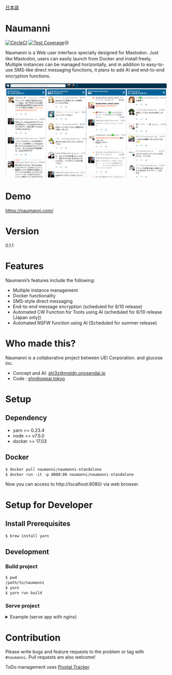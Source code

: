 [日本語](README.ja.md)

# Naumanni
[![CircleCI](https://circleci.com/gh/naumanni/naumanni/tree/master.svg?style=svg)](https://circleci.com/gh/naumanni/naumanni/tree/master)
[![Test Coverage](https://codeclimate.com/github/naumanni/naumanni/badges/coverage.svg)](https://codeclimate.com/github/naumanni/naumanni/coverage)😢

Naumanni is a Web user interface specially designed for Mastodon. Just like Mastodon, users can easily launch from Docker and install freely.　Multiple instances can be managed horizontally, and in addition to easy-to-use SMS-like direct messaging functions, it plans to add AI and end-to-end encryption functions.　

![Screenshot](screenshot.png)


# Demo

https://naumanni.com/

# Version

0.1.1

# Features

Naumanni’s features include the following:

* Multiple instance management
* Docker functionality
* SMS-style direct messaging
* End-to-end message encryption (scheduled for 6/10 release)
* Automated CW Function for Toots using AI (scheduled for 6/10 release [Japan only])
* Automated NSFW function using AI (Scheduled for summer release)

# Who made this?

Naumanni is a collaborative project between UEI Corporation. and glucose inc.

* Concept and AI: [shi3z@mstdn.onosendai.jp](https://mstdn.onosendai.jp/@shi3z)
* Code : [shn@oppai.tokyo](https://oppai.tokyo/@shn)

# Setup

## Dependency

* yarn >= 0.23.4
* node >= v7.5.0
* docker >= 17.03

## Docker

```
$ docker pull naumanni/naumanni-standalone
$ docker run -it -p 8080:80 naumanni/naumanni-standalone
```

Now you can access to http://localhost:8080/ via web browser.


# Setup for Developer

## Install Prerequisites


```
$ brew install yarn
```

## Development

### Build project

```
$ pwd
/path/to/naumanni
$ yarn
$ yarn run build
```

### Serve project

<details>
<summary> Example (serve app with nginx) </summary>

### Install nginx

```
$ brew install nginx
$ mkdir -p /usr/local/var/run/nginx/proxy_temp
$ echo '127.0.0.1 naumanniskine.localdev' >> /etc/hosts
$ nginx -p `pwd` -c `pwd`/etc/dev/nginx/nginx.conf -g "daemon off;"
```

#### project tree

```
.
├── README.md
├── coverage
│   ├── clover.xml
│   ├── coverage-final.json
│   ├── lcov-report
│   └── lcov.info
├── etc
│   └── s3cmd_maintenance.sh
│   ├── deploy.sh
│   ├── deploy_s3_alpha.sh
│   ├── dev
│   │   ├── logs
│   │   │   └── access.log
│   │   ├── nginx
│   │   │   ├── mime.types
│   │   │   ├── nginx.conf
│   │   │   └── uwsgi_params
│   │   ├── nginx.pid
│   │   └── tmp
│   │       └── client_tmp
├── dev.screenrc
├── exclude-files
└── s3cmd_maintenance.sh
├── nginx.conf
├── node_modules
│   ├── ***
├── package.json
├── postcss.config.js
├── raw
│   ├── copy-fonts.sh
│   └── fontello-c1112e15
├── src
│   ├── css
│   └── js
├── static
│   ├── font
│   ├── images
│   ├── main.bundle.js
│   ├── main.bundle.js.map
│   └── main.css
├── webpack.config.babel.js
├── www
│   ├── authorize
│   ├── favicon.ico
│   └── index.html
└── yarn.lock
```

<p>
<details>
<summary> etc/dev/nginx/mime.types </summary>

```

types {
    text/html                             html htm shtml;
    text/css                              css;
    text/xml                              xml;
    image/gif                             gif;
    image/jpeg                            jpeg jpg;
    application/x-javascript              js;
    application/atom+xml                  atom;
    application/rss+xml                   rss;

    text/mathml                           mml;
    text/plain                            txt;
    text/vnd.sun.j2me.app-descriptor      jad;
    text/vnd.wap.wml                      wml;
    text/x-component                      htc;

    image/png                             png;
    image/tiff                            tif tiff;
    image/vnd.wap.wbmp                    wbmp;
    image/x-icon                          ico;
    image/x-jng                           jng;
    image/x-ms-bmp                        bmp;
    image/svg+xml                         svg svgz;
    image/webp                            webp;

    application/java-archive              jar war ear;
    application/mac-binhex40              hqx;
    application/msword                    doc;
    application/pdf                       pdf;
    application/postscript                ps eps ai;
    application/rtf                       rtf;
    application/vnd.ms-excel              xls;
    application/vnd.ms-powerpoint         ppt;
    application/vnd.wap.wmlc              wmlc;
    application/vnd.google-earth.kml+xml  kml;
    application/vnd.google-earth.kmz      kmz;
    application/x-7z-compressed           7z;
    application/x-cocoa                   cco;
    application/x-java-archive-diff       jardiff;
    application/x-java-jnlp-file          jnlp;
    application/x-makeself                run;
    application/x-perl                    pl pm;
    application/x-pilot                   prc pdb;
    application/x-rar-compressed          rar;
    application/x-redhat-package-manager  rpm;
    application/x-sea                     sea;
    application/x-shockwave-flash         swf;
    application/x-stuffit                 sit;
    application/x-tcl                     tcl tk;
    application/x-x509-ca-cert            der pem crt;
    application/x-xpinstall               xpi;
    application/xhtml+xml                 xhtml;
    application/zip                       zip;

    application/octet-stream              bin exe dll;
    application/octet-stream              deb;
    application/octet-stream              dmg;
    application/octet-stream              eot;
    application/octet-stream              iso img;
    application/octet-stream              msi msp msm;

    audio/midi                            mid midi kar;
    audio/mpeg                            mp3;
    audio/ogg                             ogg;
    audio/x-m4a                           m4a;
    audio/x-realaudio                     ra;

    video/3gpp                            3gpp 3gp;
    video/mp4                             mp4;
    video/mpeg                            mpeg mpg;
    video/quicktime                       mov;
    video/webm                            webm;
    video/x-flv                           flv;
    video/x-m4v                           m4v;
    video/x-mng                           mng;
    video/x-ms-asf                        asx asf;
    video/x-ms-wmv                        wmv;
    video/x-msvideo                       avi;
}
```

</details>

<p>
<details>
<summary> etc/dev/nginx/uwsgi_params </summary>

```

uwsgi_param  QUERY_STRING       $query_string;
uwsgi_param  REQUEST_METHOD     $request_method;
uwsgi_param  CONTENT_TYPE       $content_type;
uwsgi_param  CONTENT_LENGTH     $content_length;

uwsgi_param  REQUEST_URI        $request_uri;
uwsgi_param  PATH_INFO          $document_uri;
uwsgi_param  DOCUMENT_ROOT      $document_root;
uwsgi_param  SERVER_PROTOCOL    $server_protocol;

uwsgi_param  REMOTE_ADDR        $remote_addr;
uwsgi_param  REMOTE_PORT        $remote_port;
uwsgi_param  SERVER_PORT        $server_port;
uwsgi_param  SERVER_NAME        $server_name;
```

</details>

<p>
<details>
<summary> etc/dev/nginx/nginx.conf </summary>

```
worker_processes    auto;

error_log    stderr warn;
pid          etc/dev/tmp/nginx.pid;

events {
    worker_connections 256;
}

http {
    default_type    application/octet-stream;

    log_format ltsv "time:$time_local"
                    "\thost:$remote_addr"
                    "\tforwardedfor:$http_x_forwarded_for"
                    "\treq:$request"
                    "\tstatus:$status"
                    "\tsize:$body_bytes_sent"
                    "\treferer:$http_referer"
                    "\tua:$http_user_agent"
                    "\treqtime:$request_time"
                    "\tupsttime:$upstream_response_time"
                    "\tcache:$upstream_http_x_cache"
                    "\truntime:$upstream_http_x_runtime"
                    "\tvhost:$host";
    access_log  etc/dev/logs/access.log ltsv;

    client_body_temp_path etc/dev/tmp/client_tmp;

    sendfile    on;
    #tcp_nopush on;

    keepalive_timeout   60;
    tcp_nodelay      on;

    gzip            on;

    # uwsgi
    proxy_intercept_errors on;  # proxyがエラーを返したときに、nginxのerror_pageを適用する
    # 7秒proxyが処理を返さなければ504: GatewayTimeoutにする。
    proxy_read_timeout 7;
    proxy_connect_timeout 7;
    proxy_redirect off;

    include uwsgi_params;
    include mime.types;

    server {
        listen     7654;
        charset    utf-8;
        server_name naumanniskine.localdev;

        access_log  /dev/stdout ltsv;

        # 1リクエストの大きさを10Mまで許可する
        proxy_max_temp_file_size    0;
        client_max_body_size        10M;

        # error_pages
        error_page 404 /static/error/notfound.html;
        error_page 503 /static/error/maintenance.html;
        error_page 504 /static/error/delay.html;
        error_page 403 /static/error/forbidden.html;
        error_page 500 501 502 /static/error/error.html;

        location /static {
            alias ./static;
        }

        location / {
            root ./www;
            try_files $uri /index.html;
            default_type text/html;
        }
    }

}
```

</details>


### Test

```
$ yarn test
```

### React Storybook

```
$ yarn run storybook
```

</details>

# Contribution

Please write bugs and feature requests to the problem or tag with `#naumanni`.
Pull requests are also welcome!

ToDo management uses [Pivotal Tracker](https://www.pivotaltracker.com/n/projects/2018707).
